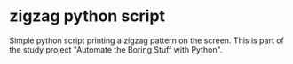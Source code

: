 # zigzag python script
Simple python script printing a zigzag pattern on the screen.
This is part of the study project "Automate the Boring Stuff with Python".
